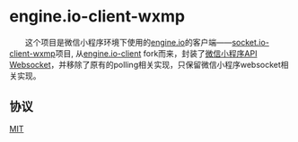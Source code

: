
# engine.io-client-wxmp

&emsp;&emsp;这个项目是微信小程序环境下使用的[engine.io](http://github.com/socketio/engine.io)的客户端——[socket.io-client-wxmp](https://github.com/yuchimin/engine.io-client-wxmp)项目,
从[engine.io-client](https://github.com/socketio/engine.io-client) fork而来，封装了[微信小程序API Websocket](https://www.w3cschool.cn/weixinapp/weixinapp-network-socket.html)，并移除了原有的polling相关实现，只保留微信小程序websocket相关实现。

## 协议

[MIT](/LICENSE)
